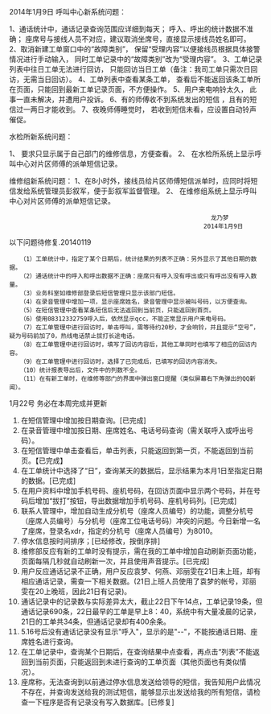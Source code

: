 ﻿2014年1月9日
呼叫中心新系统问题：

1、通话统计中，通话记录查询范围应详细到每天；
呼入、呼出的统计数据不准确；
座席号与接线人员不对应，建议取消坐席号，直接显示接线员姓名即可。
2、取消新建工单窗口中的“故障类别”，
保留“受理内容”以便接线员根据具体接警情况进行手动输入，
同时工单记录中的“故障类别”改为“受理内容”。
3、工单记录列表中往日工单无法进行回访，
只能回访当日工单（备注：我司工单只需次日回访，无需当日回访）。
4、工单列表中查看某条工单，
查看后不能返回该条工单所在页面，只能回到最新工单记录页面，不方便操作。
5、用户来电响铃太久，
此事一直未解决，并遭用户投诉。
6、有的师傅收不到系统发出的短信
，且有的短信过一两日才能收到。
7、夜晚师傅睡觉时，
若收到短信未看，应设置自动铃声催促。

水检所新系统问题：

1、	要求只显示属于自己部门的维修信息，方便查看。
2、	在水检所系统上显示呼叫中心对片区师傅的派单短信记录。

维修组新系统问题：
1、在8小时外，接线员给片区师傅短信派单时，应同时将短信发给系统管理员彭叙军，便于彭叙军监督管理。
2、	在维修组系统上显示呼叫中心对片区师傅的派单短信记录。






                                                            龙乃梦
                                                          2014年1月9日

 以下问题待修复.20140119
      
       （1）工单统计中，指定了某个日期后，统计结果的列表不正确：另外显示了其他日期的数据。
       （2）通话统计中的呼入和呼出数据不正确：座席只有呼入没有呼出或只有呼出没有呼入数量。
       （3）业务科室如维修部登录后短信管理只显示该部门短信。
       （4）在录音管理中增加一项，显示座席姓名，录音管理中显示被叫号码，以方便查询。
       （5）在短信管理中查看某条短信后无法返回到当前页，只能返回到首页。
       （6）使用08312332759呼入后，依然显示qcc，不能正常显示用户来电号码。
       （7）在工单管理中进行回访时，单击呼叫，需等待约20秒，才会响铃，并且提示“空号”，疑为号码前加了0，热线电话禁止拔打长途电话。
       （8）在工单管理中进行回访时，填写了回访内容后，其他工单同时也填写了相应的回访内容。
       （9）在工单管理中进行回访时，选择了已完成后，已填写的回访内容消失。
       （10）统计报表导出后，文件中的列数不全。
       （11）在有新工单时，在维修等部门的界面中弹出窗口提醒（类似屏幕右下角弹出的QQ新闻）。






1月22号    务必在本周完成并更新

1.    在短信管理中增加按日期查询。[已完成]
2.    在录音管理中增加按日期、座席姓名、电话号码查询（需关联呼入或呼出号码）。
3.    在短信管理中单击查看后，单击列表，只能返回到第一页，不能返回到当前页。【已完成】
4.    在工单统计中选择了“日”，查询某天的数据后，显示结果为本月1日至指定日期的数据。[已完成]
5.    在用户资料中增加手机号码、座机号码，在回访页面中显示两个号码，并在号码后增加“拔打”按钮，导出数据增加手机号码、座机号码列。[已完成]
6.    联系人管理中，增加自动生成分机号（座席人员编号）的功能，调整分机号（座席人员编号）与分机号（座席工位电话号码）冲突的问题。今日新增一名了座席，登录名xdr，指定的分机号（座席人员编号）为8010。
7.    停水信息按时间排序；[已经修改，按倒序排]
8.    维修部反应有新的工单时没有提示，需在我的工单中增加自动刷新页面功能，页面每隔几秒就自动刷新一次，并且使用声音提示。[已完成]
9.    用户反应通话记录不正确，用户反应袁梦、何燕、邓丽雯在21日未上班，却有相应通话记录，需查一下相关数据。(21日上班人员使用了袁梦的帐号，邓丽雯在20上晚班，因此21日有记录)。
10.   通话记录中的记录数与实际差异太大，截止22日下午14点，工单记录19条，但通话记录690条，22日最早的工单是早上8：40，系统中有大量凌晨的记录，21日的工单共34条，但通话记录却有400余条。
11.   5.16号后没有通话记录没有显示"呼入"，显示的是"--"，不能按通话日期、座席姓名进行查询。
12.   在工单记录中，查询某个日期后，在查询结果中点查看，再点击“列表”不能返回到当前页面，只能返回到未进行查询的工单页面（其他页面也有类似情况）。
13.   座席称，无法查询到以前通过停水信息发送给领导的短信，我告知用户此情况不存在，并查询发送给我的测试短信，能够显示出发送给我的所有短信，请检查一下程序是否有记录没有写入数据库。[已修复]

